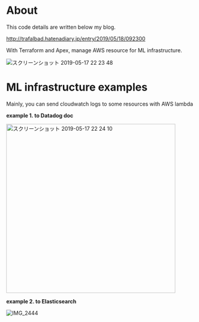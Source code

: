 # About
This code details are written below my blog.



http://trafalbad.hatenadiary.jp/entry/2019/05/18/092300

With Terraform and Apex, manage AWS resource for ML infrastructure.


![スクリーンショット 2019-05-17 22 23 48](https://user-images.githubusercontent.com/48679574/57963528-50260100-7960-11e9-9d32-4d1f8244f681.jpg)





# ML infrastructure examples
Mainly, you can send cloudwatch logs to some resources with AWS lambda

<b>example 1. to Datadog doc</b>

<img width="451" alt="スクリーンショット 2019-05-17 22 24 10" src="https://user-images.githubusercontent.com/48679574/57963534-70ee5680-7960-11e9-912c-9283bd383f9f.PNG">



<b>example 2. to Elasticsearch</b>


![IMG_2444](https://user-images.githubusercontent.com/48679574/57963542-954a3300-7960-11e9-8d82-d6f798467f9b.jpg)
